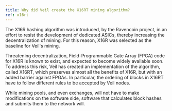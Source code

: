 ```yaml
---
title: Why did Veil create the X16RT mining algorithm?
ref: x16rt
---
```

The X16R hashing algorithm was introduced, by the Ravencoin project, in an effort to resist the development of dedicated ASICs, thereby increasing the decentralization of mining. For this reason, X16R was selected as the baseline for Veil's mining.

Threatening decentralization, Field-Programmable Gate Array (FPGA) code for X16R is known to exist, and expected to become widely available soon. To address this risk, Veil has created an implementation of the algorithm, called X16RT, which preserves almost all the benefits of X16R, but with an added barrier against FPGAs. In particular, the ordering of blocks in X16RT have to follow different rules to be accepted by Veil nodes.

While mining pools, and even exchanges, will not have to make modifications on the software side, software that calculates block hashes and submits them to the network will.